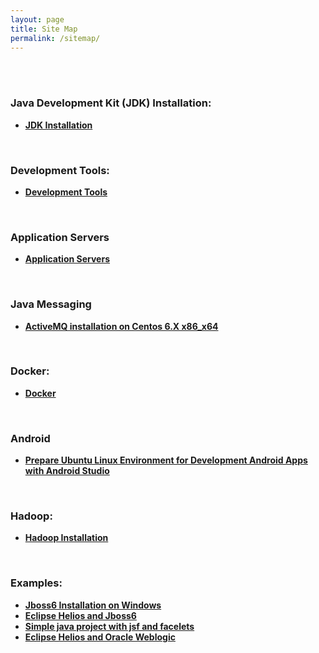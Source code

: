 ```yaml
---
layout: page
title: Site Map
permalink: /sitemap/
---
```


<br/><br/>


### Java Development Kit (JDK) Installation:


<ul>
    <li><strong><a href="/jdk/installation/">JDK Installation</a></strong></li>
</ul>


<br/>

### Development Tools:

<ul>
    <li><strong><a href="/development-tools/">Development Tools</a></strong></li>
</ul>


<br/>

### Application Servers

<ul>
    <li><strong><a href="/appserv/">Application Servers</a></strong></li>
</ul>


<br/>

### Java Messaging

<ul>
    <li><strong><a href="/java_basics/installation/activemq/centos/6/x86_x64/">ActiveMQ installation on Centos 6.X x86_x64</a></strong></li>
</ul>


<br/>

### Docker:

<ul>
    <li><strong><a href="/docker/">Docker</a></strong></li>
</ul>

<br/>

### Android

<ul>
    <li><strong><a href="/java_basics/android/installation/">Prepare Ubuntu Linux Environment for Development Android Apps with Android Studio</a></strong></li>
</ul>


<br/>

### Hadoop:

<ul>
    <li><strong><a href="/linux/distributed-systems/hadoop/">Hadoop Installation</a></strong></li>
</ul>


<br/>

### Examples:

<ul>
    <li><strong><a href="/examples/jboss-installation-on-windows/">Jboss6 Installation on Windows</a></strong>  </li>
    <li><strong><a href="/examples/eclipse_helios_and_jboss6/">Eclipse Helios and Jboss6</a></strong></li>
    <li><strong><a href="/examples/simple_java_project_with_jsf_and_facelets/">Simple java project with jsf and facelets</a></strong></li>
    <li><strong><a href="/examples/eclipse_helios_and_weblogic/">Eclipse Helios and Oracle Weblogic</a></strong></li>
</ul>
